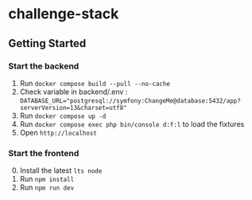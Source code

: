 # challenge-stack

## Getting Started
### Start the backend
1. Run `docker compose build --pull --no-cache`
2. Check variable in backend/.env : `DATABASE_URL="postgresql://symfony:ChangeMe@database:5432/app?serverVersion=13&charset=utf8"`
3. Run `docker compose up -d`
4. Run `docker compose exec php bin/console d:f:l` to load the fixtures
5. Open `http://localhost`

### Start the frontend
0. Install the latest `lts node`
1. Run `npm install`
2. Run `npm run dev`
